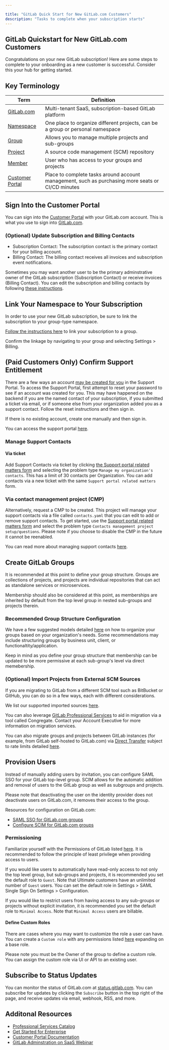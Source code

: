 ```yaml
---

title: "GitLab Quick Start for New GitLab.com Customers"
description: "Tasks to complete when your subscription starts"
---
```

<link rel="stylesheet" type="text/css" href="/stylesheets/biztech.css" />

## GitLab Quickstart for New GitLab.com Customers

Congratulations on your new GitLab subscription! Here are some steps to complete to your onboarding as a new customer is successful. Consider this your hub for getting started.

## Key Terminology

| Term | Definition | 
|------|----------- | 
| [GitLab.com](https://gitlab.com/gitlab-org/gitlab) | Multi-tenant SaaS, subscription-based GitLab platform |
| [Namespace](https://docs.gitlab.com/ee/user/namespace/)| One place to organize different projects, can be a group or personal namespace |
| [Group](https://docs.gitlab.com/ee/user/group/) | Allows you to manage multiple projects and sub-groups |
| [Project](https://docs.gitlab.com/ee/user/project/) | A source code management (SCM) repository |
| [Member](https://docs.gitlab.com/ee/user/project/members/) | User who has access to your groups and projects |
| [Customer Portal](https://docs.gitlab.com/ee/subscriptions/customers_portal.html) | Place to complete tasks around account management, such as purchasing more seats or CI/CD minutes |

## Sign Into the Customer Portal

You can sign into the [Customer Portal](https://customers.gitlab.com) with your GitLab.com account. This is what you use to sign into [GitLab.com](https://gitlab.com).

### (Optional) Update Subscription and Billing Contacts

- Subscription Contact: The subscription contact is the primary contact for your billing account.
- Billing Contact: The billing contact receives all invoices and subscription event notifications.

Sometimes you may want another user to be the primary adminstrative owner of the GitLab subscription (Subscription Contact) or receive invoices (Billing Contact). You can edit the subscription and billing contacts by following [these instructions](https://docs.gitlab.com/ee/subscriptions/customers_portal.html#subscription-and-billing-contacts).

## Link Your Namespace to Your Subscription

In order to use your new GitLab subscription, be sure to link the subscription to your group-type namespace.

[Follow the instructions here](https://docs.gitlab.com/ee/subscriptions/gitlab_com/#change-the-linked-namespace) to link your subscription to a group.

Confirm the linkage by navigating to your group and selecting Settings > Billing.

## (Paid Customers Only) Confirm Support Entitlement

There are a few ways an account [may be created for you](https://about.gitlab.com/support/portal/#creating-a-support-portal-account) in the Support Portal. To access the Support Portal, first attempt to reset your password to see if an account was created for you. This may have happened on the backend if you are the named contact of your subscription, if you submitted a ticket via email, or if someone else from your organization added you as a support contact. Follow the reset instructions and then sign in. 

If there is no existing account, create one manually and then sign in.

You can access the support portal [here](https://support.gitlab.com/hc/en-us).

### Manage Support Contacts

#### Via ticket

Add Support Contacts via ticket by clicking [the Support portal related matters form](https://support.gitlab.com/hc/en-us/requests/new?ticket_form_id=360001801419) and selecting the problem type `Manage my organization's contacts`. This has a limit of 30 contacts per Organization. You can add contacts via a new ticket with the same `Support portal related matters` form.

### Via contact management project (CMP)

Alternatively, request a CMP to be created. This project will manage your support contacts via a file called `contacts.yaml` that you can edit to add or remove support contacts. To get started, use the [Support portal related matters form](https://support.gitlab.com/hc/en-us/requests/new?ticket_form_id=360001801419) and select the problem type `Contacts management project setup/questions`. Please note if you choose to disable the CMP in the future it cannot be reenabled.

You can read more about managing support contacts [here](https://about.gitlab.com/support/managing-support-contacts/).

## Create GitLab Groups

It is recommended at this point to define your group structure. Groups are collections of projects, and projects are individual repositories that can act as standalone services or microservices.

Membership should also be considered at this point, as memberships are inherited by default from the top level group in nested sub-groups and projects therein.

### Recommended Group Structure Configuration

We have a few suggested models detailed [here](https://docs.gitlab.com/ee/user/group/#group-structure) on how to organize your groups based on your organization's needs. Some recommendations may include structuring groups by business unit, client, or functionaltity/application.

Keep in mind as you define your group structure that membership can be updated to be more permissive at each sub-group's level via direct memebership.

### (Optional) Import Projects from External SCM Sources

If you are migrating to GitLab from a different SCM tool such as BitBucket or GitHub, you can do so in a few ways, each with different considerations.

We list our supported imported sources [here](https://docs.gitlab.com/ee/user/project/import/#supported-import-sources).

You can also leverage [GitLab Professional Services](https://about.gitlab.com/services/#migration-services) to aid in migration via a tool called Congregate. Contact your Account Executive for more information on migration services.

You can also migrate groups and projects between GitLab instances (for example, from GitLab self-hosted to GitLab.com) via [Direct Transfer](https://docs.gitlab.com/ee/user/group/import/) subject to rate limits detailed [here](https://docs.gitlab.com/ee/user/group/import/#limits).

## Provision Users

Instead of manually adding users by invitation, you can configure SAML SSO for your GitLab top-level group. SCIM allows for the automatic addition and removal of users to the GitLab group as well as subgroups and projects.

Please note that deactivating the user on the identity provider does not deactivate users on GitLab.com, it removes their access to the group.

Resources for configuration on GitLab.com:

- [SAML SSO for GitLab.com groups](https://docs.gitlab.com/ee/user/group/saml_sso/)
- [Configure SCIM for GitLab.com groups](https://docs.gitlab.com/ee/user/group/saml_sso/scim_setup.html)

### Permissioning

Familiarize yourself with the Permissions of GitLab listed [here](https://docs.gitlab.com/ee/user/permissions.html). It is recommended to follow the principle of least privilege when providing access to users.

If you would like users to automatically have read-only access to not only the top level group, but sub-groups and projects, it is recommended you set the default role to `Guest`. Note that Ultimate customers have an unlimited number of `Guest` users. You can set the default role in Settings > SAML Single Sign On Settings > Configuration.

If you would like to restrict users from having access to any sub-groups or projects without explicit invitation, it is recommended you set the default role to `Minimal Access`. Note that `Minimal Access` users are billable.

#### Define Custom Roles

There are cases where you may want to customize the role a user can have. You can create a `Custom role` with any permissions listed [here](https://docs.gitlab.com/ee/user/custom_roles.html#available-permissions) expanding on a base role.

Please note you must be the Owner of the group to define a custom role. You can assign the custom role via UI or API to an existing user.

## Subscribe to Status Updates

You can monitor the status of GitLab.com at [status.gitlab.com](https://status.gitlab.com/). You can subscribe for updates by clicking the `Subscribe` button in the top right of the page, and receive updates via email, webhook, RSS, and more.

## Additonal Resources

- [Professional Services Catalog](https://about.gitlab.com/services/catalog/)
- [Get Started for Enterprise](https://about.gitlab.com/get-started/enterprise/)
- [Customer Portal Documentation](https://docs.gitlab.com/ee/subscriptions/customers_portal.htmlhttps://docs.gitlab.com/ee/subscriptions/customers_portal.html)
- [GitLab Adminstration on SaaS Webinar](https://www.youtube.com/watch?v=SWMD27dlnEc)

